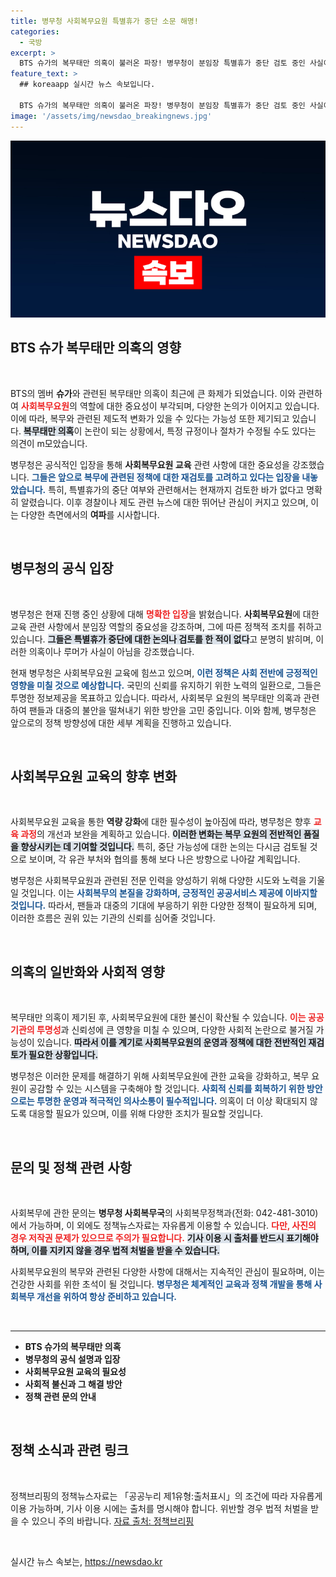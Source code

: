 ```yaml
---
title: 병무청 사회복무요원 특별휴가 중단 소문 해명!
categories:
  - 국방
excerpt: >
  BTS 슈가의 복무태만 의혹이 불러온 파장! 병무청이 분임장 특별휴가 중단 검토 중인 사실이 알려지며 논란에 불을 지피고 있다. 자세한 내용을 확인해보세요!
feature_text: >
  ## koreaapp 실시간 뉴스 속보입니다.

  BTS 슈가의 복무태만 의혹이 불러온 파장! 병무청이 분임장 특별휴가 중단 검토 중인 사실이 알려지며 논란에 불을 지피고 있다. 자세한 내용을 확인해보세요!
image: '/assets/img/newsdao_breakingnews.jpg'
---
```


<p><img src="/assets/img/newsdao_breakingnews.jpg" alt="koreaapp 속보" /></p>

<h2 data-ke-size="size26">BTS 슈가 복무태만 의혹의 영향</h2>

<p data-ke-size="size16">&nbsp;</p>

<p>BTS의 멤버 <b>슈가</b>와 관련된 복무태만 의혹이 최근에 큰 화제가 되었습니다. 이와 관련하여 <b><span style="color: #ee2323;">사회복무요원</span></b>의 역할에 대한 중요성이 부각되며, 다양한 논의가 이어지고 있습니다. 이에 따라, 복무와 관련된 제도적 변화가 있을 수 있다는 가능성 또한 제기되고 있습니다. <b><span style="background-color: #21538527;">복무태만 의혹</span></b>이 논란이 되는 상황에서, 특정 규정이나 절차가 수정될 수도 있다는 의견이 m모았습니다.</p>

<p>병무청은 공식적인 입장을 통해 <b>사회복무요원 교육</b> 관련 사항에 대한 중요성을 강조했습니다. <b><span style="color: #1a5490;">그들은 앞으로 복무에 관련된 정책에 대한 재검토를 고려하고 있다는 입장을 내놓았습니다.</span></b> 특히, 특별휴가의 중단 여부와 관련해서는 현재까지 검토한 바가 없다고 명확히 알렸습니다. 이후 경찰이나 제도 관련 뉴스에 대한 뛰어난 관심이 커지고 있으며, 이는 다양한 측면에서의 <b>여파</b>를 시사합니다.</p>

<p data-ke-size="size16">&nbsp;</p>

<h2 data-ke-size="size26">병무청의 공식 입장</h2>

<p data-ke-size="size16">&nbsp;</p>

<p>병무청은 현재 진행 중인 상황에 대해 <b><span style="color: #ee2323;">명확한 입장</span></b>을 밝혔습니다. <b>사회복무요원</b>에 대한 교육 관련 사항에서 분임장 역할의 중요성을 강조하며, 그에 따른 정책적 조치를 취하고 있습니다. <b><span style="background-color: #21538527;">그들은 특별휴가 중단에 대한 논의나 검토를 한 적이 없다</span></b>고 분명히 밝히며, 이러한 의혹이나 루머가 사실이 아님을 강조했습니다. </p>

<p>현재 병무청은 사회복무요원 교육에 힘쓰고 있으며, <b><span style="color: #1a5490;">이런 정책은 사회 전반에 긍정적인 영향을 미칠 것으로 예상합니다.</span></b> 국민의 신뢰를 유지하기 위한 노력의 일환으로, 그들은 투명한 정보제공을 목표하고 있습니다. 따라서, 사회복무 요원의 복무태만 의혹과 관련하여 팬들과 대중의 불안을 떨쳐내기 위한 방안을 고민 중입니다. 이와 함께, 병무청은 앞으로의 정책 방향성에 대한 세부 계획을 진행하고 있습니다.</p>

<p data-ke-size="size16">&nbsp;</p>

<h2 data-ke-size="size26">사회복무요원 교육의 향후 변화</h2>

<p data-ke-size="size16">&nbsp;</p>

<p>사회복무요원 교육을 통한 <b>역량 강화</b>에 대한 필수성이 높아짐에 따라, 병무청은 향후 <b><span style="color: #ee2323;">교육 과정</span></b>의 개선과 보완을 계획하고 있습니다. <b><span style="background-color: #21538527;">이러한 변화는 복무 요원의 전반적인 품질을 향상시키는 데 기여할 것입니다.</span></b> 특히, 중단 가능성에 대한 논의는 다시금 검토될 것으로 보이며, 각 유관 부처와 협의를 통해 보다 나은 방향으로 나아갈 계획입니다. </p>

<p>병무청은 사회복무요원과 관련된 전문 인력을 양성하기 위해 다양한 시도와 노력을 기울일 것입니다. 이는 <b><span style="color: #1a5490;">사회복무의 본질을 강화하며, 긍정적인 공공서비스 제공에 이바지할 것입니다.</span></b> 따라서, 팬들과 대중의 기대에 부응하기 위한 다양한 정책이 필요하게 되며, 이러한 흐름은 권위 있는 기관의 신뢰를 심어줄 것입니다.</p>

<p data-ke-size="size16">&nbsp;</p>

<h2 data-ke-size="size26">의혹의 일반화와 사회적 영향</h2>

<p data-ke-size="size16">&nbsp;</p>

<p>복무태만 의혹이 제기된 후, 사회복무요원에 대한 불신이 확산될 수 있습니다. <b><span style="color: #ee2323;">이는 공공기관의 투명성</span></b>과 신뢰성에 큰 영향을 미칠 수 있으며, 다양한 사회적 논란으로 불거질 가능성이 있습니다. <b><span style="background-color: #21538527;">따라서 이를 계기로 사회복무요원의 운영과 정책에 대한 전반적인 재검토가 필요한 상황입니다.</span></b></p>

<p>병무청은 이러한 문제를 해결하기 위해 사회복무요원에 관한 교육을 강화하고, 복무 요원이 공감할 수 있는 시스템을 구축해야 할 것입니다. <b><span style="color: #1a5490;">사회적 신뢰를 회복하기 위한 방안으로는 투명한 운영과 적극적인 의사소통이 필수적입니다.</span></b> 의혹이 더 이상 확대되지 않도록 대응할 필요가 있으며, 이를 위해 다양한 조치가 필요할 것입니다.</p>

<p data-ke-size="size16">&nbsp;</p>

<h2 data-ke-size="size26">문의 및 정책 관련 사항</h2>

<p data-ke-size="size16">&nbsp;</p>

<p>사회복무에 관한 문의는 <b>병무청 사회복무국</b>의 사회복무정책과(전화: 042-481-3010)에서 가능하며, 이 외에도 정책뉴스자료는 자유롭게 이용할 수 있습니다. <b><span style="color: #ee2323;">다만, 사진의 경우 저작권 문제가 있으므로 주의가 필요합니다.</span></b> <b><span style="background-color: #21538527;">기사 이용 시 출처를 반드시 표기해야 하며, 이를 지키지 않을 경우 법적 처벌을 받을 수 있습니다.</span></b></p>

<p>사회복무요원의 복무와 관련된 다양한 사항에 대해서는 지속적인 관심이 필요하며, 이는 건강한 사회를 위한 초석이 될 것입니다. <b><span style="color: #1a5490;">병무청은 체계적인 교육과 정책 개발을 통해 사회복무 개선을 위하여 항상 준비하고 있습니다.</span></b></p>

<p data-ke-size="size16">&nbsp;</p>

<hr />

<ul>
  <li><b>BTS 슈가의 복무태만 의혹</b></li>
  <li><b>병무청의 공식 설명과 입장</b></li>
  <li><b>사회복무요원 교육의 필요성</b></li>
  <li><b>사회적 불신과 그 해결 방안</b></li>
  <li><b>정책 관련 문의 안내</b></li>
</ul>

<p data-ke-size="size16">&nbsp;</p>

<h2 data-ke-size="size26">정책 소식과 관련 링크</h2>

<p data-ke-size="size16">&nbsp;</p>

<p>정책브리핑의 정책뉴스자료는 「공공누리 제1유형:출처표시」의 조건에 따라 자유롭게 이용 가능하며, 기사 이용 시에는 출처를 명시해야 합니다. 위반할 경우 법적 처벌을 받을 수 있으니 주의 바랍니다. <a href="https://https://www.korea.kr">자료 출처: 정책브리핑</a></p>

<p data-ke-size="size16">&nbsp;</p>
실시간 뉴스 속보는, <a href="https://newsdao.kr" rel="dofollow">https://newsdao.kr</a>


